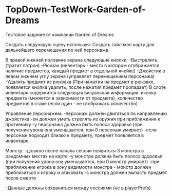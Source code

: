 # TopDown-TestWork-Garden-of-Dreams
Тестовое задание от компании Garden of Dreams

Создать следующую сцену используя:
Создать тайл мэп карту для дальнейшего перемещения по ней персонажа

В правой нижней половине экрана следующие кнопки:
-Выстрелить (тратит патрон)
-Рюкзак (инвентарь - место в котором отображается наличие предметов, каждый предмет в отдельной ячейке)
-Джойстик в левом нижнем углу экрана (управляет перемещением персонажа)
-Удалить предмет из рюкзака (При нажатии на предмет в рюкзаке, появляется кнопка удалить, после нажатия предмет пропадает)
В слоте инвентаря содержится следующая визуальная информация: иконка предмета (меняется в зависимости от предмета), количество предметов в стаке (если один - не отображать количество)

Управление персонажем:
-персонаж должен двигаться по направлению джойстика
-он должен уметь стрелять из оружия при приближении к противнику
-у персонажа должна быть полоса здоровья (при получения урона она уменьшается, при 0 персонаж умирает)
-если персонаж подходит близко к предмету, предмет появляется в инвентаре

Монстр: 
-должно после начала сессии появиться 3 монстра в рандомных местах на карте
-у монстра должна быть полоса здоровья (при получения урона она уменьшается, при 0 монстр умирает)
-при приближение игрока в зону видимости монстра - монстр должен приблизиться к игроку и атаковать
-с монстра должен выпасть предмет после смерти

-Данные должны сохраняться между сессиями (не в playerPrefs). 


